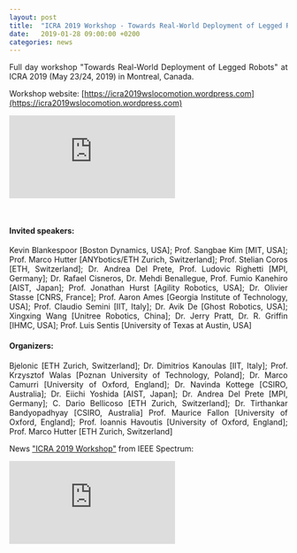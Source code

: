```yaml
---
layout: post
title:  "ICRA 2019 Workshop - Towards Real-World Deployment of Legged Robots"
date:   2019-01-28 09:00:00 +0200
categories: news
---
```

<p style="text-align:justify">
Full day workshop "Towards Real-World Deployment of Legged Robots" at ICRA 2019 (May 23/24, 2019) in Montreal, Canada.
</p>

Workshop website: [https://icra2019wslocomotion.wordpress.com](https://icra2019wslocomotion.wordpress.com)

<div class="container">
  <iframe src="https://www.youtube.com/embed/Jp6Z096fGp0"
  frameborder="0" allowfullscreen class="video"></iframe>
</div>
<div style="padding-top:30px"></div>

<h4>Invited speakers:</h4>
<p style="text-align:justify">
Kevin Blankespoor [Boston Dynamics, USA]; Prof. Sangbae Kim [MIT, USA]; Prof. Marco Hutter [ANYbotics/ETH Zurich, Switzerland]; Prof. Stelian Coros [ETH, Switzerland]; Dr. Andrea Del Prete, Prof. Ludovic Righetti [MPI, Germany]; Dr. Rafael Cisneros, Dr. Mehdi Benallegue, Prof. Fumio Kanehiro [AIST, Japan]; Prof. Jonathan Hurst [Agility Robotics, USA]; Dr. Olivier Stasse [CNRS, France]; Prof. Aaron Ames [Georgia Institute of Technology, USA]; Prof. Claudio Semini [IIT, Italy]; Dr. Avik De [Ghost Robotics, USA]; Xingxing Wang [Unitree Robotics, China]; Dr. Jerry Pratt, Dr. R. Griffin [IHMC, USA]; Prof. Luis Sentis [University of Texas at Austin, USA]
</p>

<h4>Organizers:</h4>
<p style="text-align:justify">
Bjelonic [ETH Zurich, Switzerland]; Dr. Dimitrios Kanoulas [IIT, Italy]; Prof. Krzysztof Walas [Poznan University of Technology, Poland]; Dr. Marco Camurri [University of Oxford, England]; Dr. Navinda Kottege [CSIRO, Australia]; Dr. Eiichi Yoshida [AIST, Japan]; Dr. Andrea Del Prete [MPI, Germany]; C. Dario Bellicoso [ETH Zurich, Switzerland]; Dr. Tirthankar Bandyopadhyay [CSIRO, Australia] Prof. Maurice Fallon [University of Oxford, England]; Prof. Ioannis Havoutis [University of Oxford, England]; Prof. Marco Hutter [ETH Zurich, Switzerland]
</p>

News ["ICRA 2019 Workshop"](https://spectrum.ieee.org/automaton/robotics/robotics-hardware/video-friday-anymal-package-delivery-and-more) from IEEE Spectrum:

<div class="container">
  <iframe src="https://spectrum.ieee.org/automaton/robotics/robotics-hardware/video-friday-anymal-package-delivery-and-more"
  frameborder="0" allowfullscreen class="video"></iframe>
</div>
